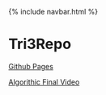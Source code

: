 {% include navbar.html %}

# Tri3Repo
[Github Pages](https://isaac-le.github.io/Tri3Repo/)

[Algorithic Final Video](https://youtu.be/c2gItFArg34)
